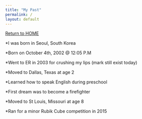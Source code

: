 ```yaml
---
title: "My Past"
permalink: /
layout: default
---
```



[Return to HOME](https://mkim74.github.io/AboutMe/)


*I was born in Seoul, South Korea

*Born on October 4th, 2002 @ 12:05 P.M

*Went to ER in 2003 for crushing my lips (mark still exist today)

*Moved to Dallas, Texas at age 2 

*Learned how to speak English during preschool

*First dream was to become a firefighter 

*Moved to St Louis, Missouri at age 8

*Ran for a minor Rubik Cube competition in 2015















